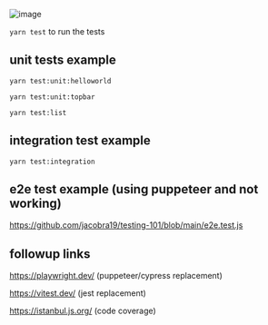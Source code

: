 ![image](https://user-images.githubusercontent.com/24259837/214907478-4a4a9ee3-9660-4990-9184-d10a36c9b07a.png)

`yarn test` to run the tests

## unit tests example
`yarn test:unit:helloworld`

`yarn test:unit:topbar`

`yarn test:list` 

## integration test example
`yarn test:integration`

## e2e test example (using puppeteer and not working)
https://github.com/jacobra19/testing-101/blob/main/e2e.test.js

## followup links
https://playwright.dev/ (puppeteer/cypress replacement)

https://vitest.dev/ (jest replacement)

https://istanbul.js.org/ (code coverage)

